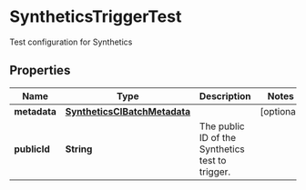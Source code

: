 # SyntheticsTriggerTest

Test configuration for Synthetics

## Properties

| Name         | Type                                                          | Description                                      | Notes      |
| ------------ | ------------------------------------------------------------- | ------------------------------------------------ | ---------- |
| **metadata** | [**SyntheticsCIBatchMetadata**](SyntheticsCIBatchMetadata.md) |                                                  | [optional] |
| **publicId** | **String**                                                    | The public ID of the Synthetics test to trigger. |
